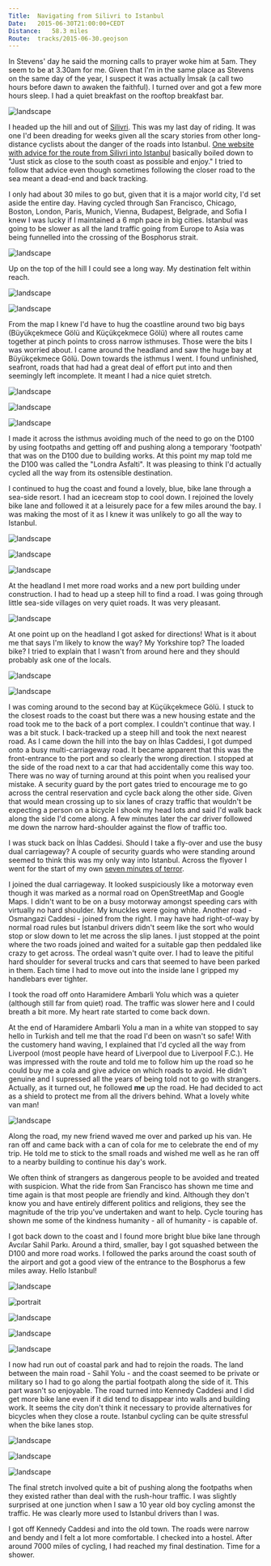 ```yaml
---
Title:	Navigating from Silivri to Istanbul
Date:	2015-06-30T21:00:00+CEDT
Distance:	58.3 miles
Route:	tracks/2015-06-30.geojson
---
```


In Stevens' day he said the morning calls to prayer woke him at 5am. They seem to be at 3.30am for me. Given that I'm in the same place as Stevens on the same day of the year, I suspect it was actually &#x130;msak (a call two hours before dawn to awaken the faithful). I turned over and got a few more hours sleep. I had a quiet breakfast on the rooftop breakfast bar.

![landscape](https://farm1.staticflickr.com/504/19434773056_2a7166621b.jpg "Silivri rooftops at breakfast")

I headed up the hill and out of [Silivri](https://en.wikipedia.org/wiki/Silivri). This was my last day of riding. It was one I'd been dreading for weeks given all the scary stories from other long-distance cyclists about the danger of the roads into Istanbul. [One website with advice for the route from Silivri into Istanbul](http://thenextchallenge.org/tips-for-cycling-into-istanbul/) basically boiled down to "Just stick as close to the south coast as possible and enjoy." I tried to follow that advice even though sometimes following the closer road to the sea meant a dead-end and back tracking. 

I only had about 30 miles to go but, given that it is a major world city, I'd set aside the entire day. Having cycled through San Francisco, Chicago, Boston, London, Paris, Munich, Vienna, Budapest, Belgrade, and Sofia I knew I was lucky if I maintained a 6 mph pace in big cities. Istanbul was going to be slower as all the land traffic going from Europe to Asia was being funnelled into the crossing of the Bosphorus strait.

![landscape](https://farm1.staticflickr.com/483/19274718349_e5e510a0af.jpg "Coastline")

Up on the top of the hill I could see a long way. My destination felt within reach.

![landscape](https://pbs.twimg.com/media/CIuvueiUEAUg0kk.jpg:large "View towards Istanbul")

![landscape](https://pbs.twimg.com/media/CIu7aWEUYAAytJz.jpg:large "Slowly making my way along the seafront to Istanbul")

From the map I knew I'd have to hug the coastline around two big bays (B&uuml;y&uuml;k&ccedil;ekmece G&ouml;l&uuml; and K&uuml;&ccedil;&uuml;k&ccedil;ekmece G&ouml;l&uuml;) where all routes came together at pinch points to cross narrow isthmuses. Those were the bits I was worried about. I came around the headland and saw the huge bay at B&uuml;y&uuml;k&ccedil;ekmece G&ouml;l&uuml;. Down towards the isthmus I went. I found unfinished, seafront, roads that had had a great deal of effort put into and then seemingly left incomplete. It meant I had a nice quiet stretch.

![landscape](https://pbs.twimg.com/media/CIvKTYVVEAAOFsN.jpg:large "I have to get around this bay")

![landscape](https://farm1.staticflickr.com/423/19465139751_2661a941e5.jpg "Unfinished seafront")

![landscape](https://pbs.twimg.com/media/CIvNVCOUMAAoFyi.jpg:large "Someone spent ages paving this with intricate designs then it has been half abandoned")

I made it across the isthmus avoiding much of the need to go on the D100 by using footpaths and getting off and pushing along a temporary 'footpath' that was on the D100 due to building works. At this point my map told me the D100 was called the "Londra Asfalti". It was pleasing to think I'd actually cycled all the way from its ostensible destination.

I continued to hug the coast and found a lovely, blue, bike lane through a sea-side resort. I had an icecream stop to cool down. I rejoined the lovely bike lane and followed it at a leisurely pace for a few miles around the bay. I was making the most of it as I knew it was unlikely to go all the way to Istanbul. 

![landscape](https://farm1.staticflickr.com/402/19454549962_ab1c4ddb71.jpg "A bike lane!")

![landscape](https://pbs.twimg.com/media/CIvaCjiVAAANm7V.jpg:large "More bike path on the way into Istanbul")

![landscape](https://farm4.staticflickr.com/3687/18838386884_115a4cb902.jpg "Turkish flag")

At the headland I met more road works and a new port building under construction. I had to head up a steep hill to find a road. I was going through little sea-side villages on very quiet roads. It was very pleasant.

![landscape](https://farm1.staticflickr.com/301/19273361630_f37ab6a157.jpg "Allah")

At one point up on the headland I got asked for directions! What is it about me that says I'm likely to know the way? My Yorkshire top? The loaded bike? I tried to explain that I wasn't from around here and they should probably ask one of the locals.

![landscape](https://farm1.staticflickr.com/452/19434871266_c56b3f12f0.jpg "Ships waiting")

![landscape](https://pbs.twimg.com/media/CIvmMToUEAAzPXs.jpg:large "Benches for conversation")

I was coming around to the second bay at K&uuml;&ccedil;&uuml;k&ccedil;ekmece G&ouml;l&uuml;. I stuck to the closest roads to the coast but there was a new housing estate and the road took me to the back of a port complex. I couldn't continue that way. I was a bit stuck. I back-tracked up a steep hill and took the next nearest road. As I came down the hill into the bay on &#x130;hlas Caddesi, I got dumped onto a busy multi-carriageway road. It became apparent that this was the front-entrance to the port and so clearly the wrong direction. I stopped at the side of the road next to a car that had accidentally come this way too. There was no way of turning around at this point when you realised your mistake. A security guard by the port gates tried to encourage me to go across the central reservation and cycle back along the other side. Given that would mean crossing up to six lanes of crazy traffic that wouldn't be expecting a person on a bicycle I shook my head lots and said I'd walk back along the side I'd come along. A few minutes later the car driver followed me down the narrow hard-shoulder against the flow of traffic too.

I was stuck back on &#x130;hlas Caddesi. Should I take a fly-over and use the busy dual carriageway? A couple of security guards who were standing around seemed to think this was my only way into Istanbul. Across the flyover I went for the start of my own [seven minutes of terror](http://www.jpl.nasa.gov/video/details.php?id=1090).

I joined the dual carriageway. It looked suspiciously like a motorway even though it was marked as a normal road on OpenStreetMap and Google Maps. I didn't want to be on a busy motorway amongst speeding cars with virtually no hard shoulder. My knuckles were going white. Another road - Osmangazi Caddesi - joined from the right. I may have had right-of-way by normal road rules but Istanbul drivers didn't seem like the sort who would stop or slow down to let me across the slip lanes. I just stopped at the point where the two roads joined and waited for a suitable gap then peddaled like crazy to get across. The ordeal wasn't quite over. I had to leave the pitiful hard shoulder for several trucks and cars that seemed to have been parked in them. Each time I had to move out into the inside lane I gripped my handlebars ever tighter. 

I took the road off onto Haramidere Ambarli Yolu which was a quieter (although still far from quiet) road. The traffic was slower here and I could breath a bit more. My heart rate started to come back down. 

At the end of Haramidere Ambarli Yolu a man in a white van stopped to say hello in Turkish and tell me that the road I'd been on wasn't so safe! With the customery hand waving, I explained that I'd cycled all the way from Liverpool (most people have heard of Liverpool due to Liverpool F.C.). He was impressed with the route and told me to follow him up the road so he could buy me a cola and give advice on which roads to avoid. He didn't genuine and I supressed all the years of being told not to go with strangers. Actually, as it turned out, he followed __me__ up the road. He had decided to act as a shield to protect me from all the drivers behind. What a lovely white van man! 

![landscape](https://farm4.staticflickr.com/3732/19274811079_91c613f2ec.jpg "White van man")

Along the road, my new friend waved me over and parked up his van. He ran off and came back with a can of cola for me to celebrate the end of my trip. He told me to stick to the small roads and wished me well as he ran off to a nearby building to continue his day's work. 

We often think of strangers as dangerous people to be avoided and treated with suspicion. What the ride from San Francisco has shown me time and time again is that most people are friendly and kind. Although they don't know you and have entirely different politics and religions, they see the magnitude of the trip you've undertaken and want to help. Cycle touring has shown me some of the kindness humanity - all of humanity - is capable of. 

I got back down to the coast and I found more bright blue bike lane through Avc&#x131;lar Sahil Park&#x131;. Around a third, smaller, bay I got squashed between the D100 and more road works. I followed the parks around the coast south of the airport and got a good view of the entrance to the Bosphorus a few miles away. Hello Istanbul!

![landscape](https://pbs.twimg.com/media/CIv_Q4nUMAI0PEe.jpg:large "The view across to Asia")

![portrait](https://pbs.twimg.com/media/CIwAe0_UYAAyMEJ.jpg:large "More bike lane")

![landscape](https://pbs.twimg.com/media/CIwNTPmVAAAjqm6.jpg:large "Hello Istanbul")

![landscape](https://pbs.twimg.com/media/CIwcY8DXAAA2eeP.jpg:large "Istanbul")

![landscape](https://farm1.staticflickr.com/502/19273420470_4d0cc3a6b5.jpg "Passing by the Airport")

I now had run out of coastal park and had to rejoin the roads. The land between the main road - Sahil Yolu - and the coast seemed to be private or military so I had to go along the partial footpath along the side of it. This part wasn't so enjoyable. The road turned into Kennedy Caddesi and I did get more bike lane even if it did tend to disappear into walls and building work. It seems the city don't think it necessary to provide alternatives for bicycles when they close a route. Istanbul cycling can be quite stressful when the bike lanes stop.

![landscape](https://farm1.staticflickr.com/324/18840407883_971b2dd697.jpg "End of a bike lane")

![landscape](https://pbs.twimg.com/media/CIxggfFVEAAm8yu.jpg:large "building works in Istanbul causing diversions that don't really allow room for loaded bikes.")

![landscape](https://farm4.staticflickr.com/3739/18838494864_2a568b2e77.jpg "Towards the Bosphorus")

The final stretch involved quite a bit of pushing along the footpaths when they existed rather than deal with the rush-hour traffic. I was slightly surprised at one junction when I saw a 10 year old boy cycling amonst the traffic. He was clearly more used to Istanbul drivers than I was.

I got off Kennedy Caddesi and into the old town. The roads were narrow and bendy and I felt a lot more comfortable. I checked into a hostel. After around 7000 miles of cycling, I had reached my final destination. Time for a shower.